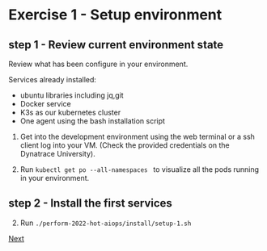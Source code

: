 # Exercise 1 - Setup environment

## step 1 - Review current environment state

Review what has been configure in your environment.

Services already installed:

- ubuntu libraries including jq,git
- Docker service
- K3s as our kubernetes cluster
- One agent using the bash installation script 

1. Get into the development environment
using the web terminal or a ssh client log into your VM. (Check the provided credentials on the Dynatrace University).

2. Run ```kubectl get po --all-namespaces ``` to visualize all the pods running in your environment. 


## step 2 - Install the first services

2. Run ```./perform-2022-hot-aiops/install/setup-1.sh ```

[Next](./exercise-2.md)